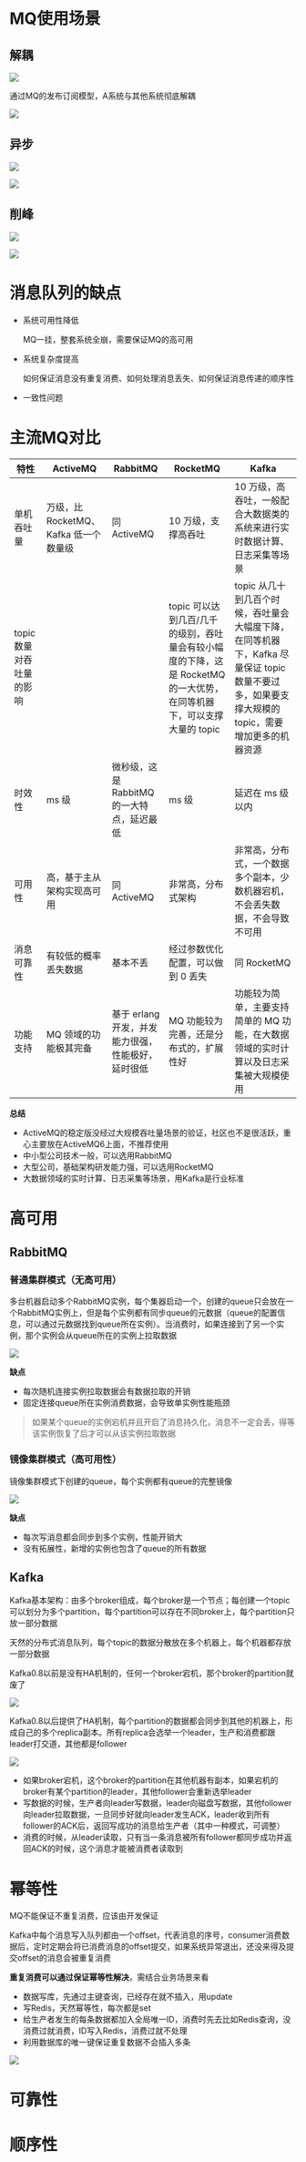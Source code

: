 # MQ使用场景

## 解耦

![](images/mq-1.png)

通过MQ的发布订阅模型，A系统与其他系统彻底解耦

![](images/mq-2.png)



## 异步

![](images/mq-3.png)

![](images/mq-4.png)

## 削峰

![](images/mq-5.png)

![](images/mq-6.png)

# 消息队列的缺点

- 系统可用性降低

  MQ一挂，整套系统全崩，需要保证MQ的高可用

- 系统复杂度提高

  如何保证消息没有重复消费、如何处理消息丢失、如何保证消息传递的顺序性

- 一致性问题

# 主流MQ对比

| 特性                     | ActiveMQ                              | RabbitMQ                                           | RocketMQ                                                     | Kafka                                                        |
| ------------------------ | ------------------------------------- | -------------------------------------------------- | ------------------------------------------------------------ | ------------------------------------------------------------ |
| 单机吞吐量               | 万级，比 RocketMQ、Kafka 低一个数量级 | 同 ActiveMQ                                        | 10 万级，支撑高吞吐                                          | 10 万级，高吞吐，一般配合大数据类的系统来进行实时数据计算、日志采集等场景 |
| topic 数量对吞吐量的影响 |                                       |                                                    | topic 可以达到几百/几千的级别，吞吐量会有较小幅度的下降，这是 RocketMQ 的一大优势，在同等机器下，可以支撑大量的 topic | topic 从几十到几百个时候，吞吐量会大幅度下降，在同等机器下，Kafka 尽量保证 topic 数量不要过多，如果要支撑大规模的 topic，需要增加更多的机器资源 |
| 时效性                   | ms 级                                 | 微秒级，这是 RabbitMQ 的一大特点，延迟最低         | ms 级                                                        | 延迟在 ms 级以内                                             |
| 可用性                   | 高，基于主从架构实现高可用            | 同 ActiveMQ                                        | 非常高，分布式架构                                           | 非常高，分布式，一个数据多个副本，少数机器宕机，不会丢失数据，不会导致不可用 |
| 消息可靠性               | 有较低的概率丢失数据                  | 基本不丢                                           | 经过参数优化配置，可以做到 0 丢失                            | 同 RocketMQ                                                  |
| 功能支持                 | MQ 领域的功能极其完备                 | 基于 erlang 开发，并发能力很强，性能极好，延时很低 | MQ 功能较为完善，还是分布式的，扩展性好                      | 功能较为简单，主要支持简单的 MQ 功能，在大数据领域的实时计算以及日志采集被大规模使用 |

**总结**

- ActiveMQ的稳定版没经过大规模吞吐量场景的验证，社区也不是很活跃，重心主要放在ActiveMQ6上面，不推荐使用
- 中小型公司技术一般，可以选用RabbitMQ
- 大型公司，基础架构研发能力强，可以选用RocketMQ
- 大数据领域的实时计算、日志采集等场景，用Kafka是行业标准

# 高可用

## RabbitMQ

### 普通集群模式（无高可用）

多台机器启动多个RabbitMQ实例，每个集器启动一个，创建的queue只会放在一个RabbitMQ实例上，但是每个实例都有同步queue的元数据（queue的配置信息，可以通过元数据找到queue所在实例）。当消费时，如果连接到了另一个实例，那个实例会从queue所在的实例上拉取数据

![](images/mq-7.png)

**缺点**

- 每次随机连接实例拉取数据会有数据拉取的开销
- 固定连接queue所在实例消费数据，会导致单实例性能瓶颈

> 如果某个queue的实例宕机并且开启了消息持久化，消息不一定会丢，得等该实例恢复了后才可以从该实例拉取数据

### 镜像集群模式（高可用性）

镜像集群模式下创建的queue，每个实例都有queue的完整镜像

![](images/mq-8.png)

**缺点**

- 每次写消息都会同步到多个实例，性能开销大
- 没有拓展性，新增的实例也包含了queue的所有数据

## Kafka

Kafka基本架构：由多个broker组成，每个broker是一个节点；每创建一个topic可以划分为多个partition，每个partition可以存在不同broker上，每个partition只放一部分数据

天然的分布式消息队列，每个topic的数据分散放在多个机器上，每个机器都存放一部分数据

Kafka0.8以前是没有HA机制的，任何一个broker宕机，那个broker的partition就废了

![](images/kafka-before.png)

Kafka0.8以后提供了HA机制，每个partition的数据都会同步到其他的机器上，形成自己的多个replica副本。所有replica会选举一个leader，生产和消费都跟leader打交道，其他都是follower

![](images/kafka-after.png)

- 如果broker宕机，这个broker的partition在其他机器有副本，如果宕机的broker有某个partition的leader，其他follower会重新选举leader
- 写数据的时候，生产者向leader写数据，leader向磁盘写数据，其他follower向leader拉取数据，一旦同步好就向leader发生ACK，leader收到所有follower的ACK后，返回写成功的消息给生产者（其中一种模式，可调整）
- 消费的时候，从leader读取，只有当一条消息被所有follower都同步成功并返回ACK的时候，这个消息才能被消费者读取到

# 幂等性

MQ不能保证不重复消费，应该由开发保证

Kafka中每个消息写入队列都由一个offset，代表消息的序号，consumer消费数据后，定时定期会将已消费消息的offset提交，如果系统异常退出，还没来得及提交offset的消息会被重复消费

**重复消费可以通过保证幂等性解决**，需结合业务场景来看

- 数据写库，先通过主键查询，已经存在就不插入，用update
- 写Redis，天然幂等性，每次都是set
- 给生产者发生的每条数据都加入全局唯一ID，消费时先去比如Redis查询，没消费过就消费，ID写入Redis，消费过就不处理
- 利用数据库的唯一键保证重复数据不会插入多条

![](images/mq-11.png)

# 可靠性

# 顺序性

